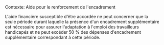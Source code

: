 Contexte: Aide pour le renforcement de l'encadrement

L'aide financière susceptible d'être accordée ne peut concerner que la seule période durant laquelle la présence d'un encadrement supplémentaire est nécessaire pour assurer l'adaptation à l'emploi des travailleurs handicapés et ne peut excéder 50 % des dépenses d'encadrement supplémentaire correspondant à cette période.